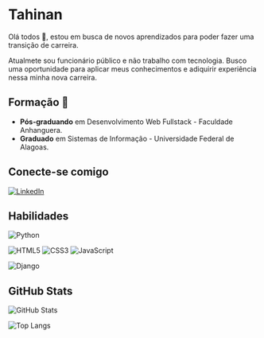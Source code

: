 # Tahinan

Olá todos 👋, estou em busca de novos aprendizados para poder fazer uma transição de carreira.

Atualmete sou funcionário público e não trabalho com tecnologia. Busco uma oportunidade para aplicar meus conhecimentos e adiquirir experiência nessa minha nova carreira.

## Formação 📗
* **Pós-graduando** em Desenvolvimento Web Fullstack - Faculdade Anhanguera.
* **Graduado** em Sistemas de Informação - Universidade Federal de Alagoas.

## Conecte-se comigo
[![LinkedIn](https://img.shields.io/badge/LinkedIn-0077B5?style=for-the-badge&logo=linkedin&logoColor=white)](https://www.linkedin.com/in/tahinan-wilena/)

## Habilidades
![Python](https://img.shields.io/badge/python-3670A0?style=for-the-badge&logo=python&logoColor=ffdd54)

![HTML5](https://img.shields.io/badge/HTML5-E34F26?style=for-the-badge&logo=html5&logoColor=white)
![CSS3](https://img.shields.io/badge/CSS3-1572B6?style=for-the-badge&logo=css3&logoColor=white)
![JavaScript](https://img.shields.io/badge/JavaScript-F7DF1E?style=for-the-badge&logo=javascript&logoColor=black)

![Django](https://img.shields.io/badge/django-%23092E20.svg?style=for-the-badge&logo=django&logoColor=white)

## GitHub Stats
![GitHub Stats](https://github-readme-stats.vercel.app/api?username=Tahinan&theme=transparent&bg_color=000&border_color=30A3DC&show_icons=true&icon_color=30A3DC&title_color=E94D5F&text_color=FFF)

![Top Langs](https://github-readme-stats-git-masterrstaa-rickstaa.vercel.app/api/top-langs/?username=Tahinan&layout=compact&bg_color=000&border_color=30A3DC&title_color=E94D5F&text_color=FFF)

